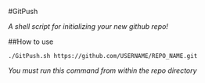 #GitPush

_A shell script for initializing your new github repo!_

##How to use

    ./GitPush.sh https://github.com/USERNAME/REPO_NAME.git

_You must run this command from within the repo directory_